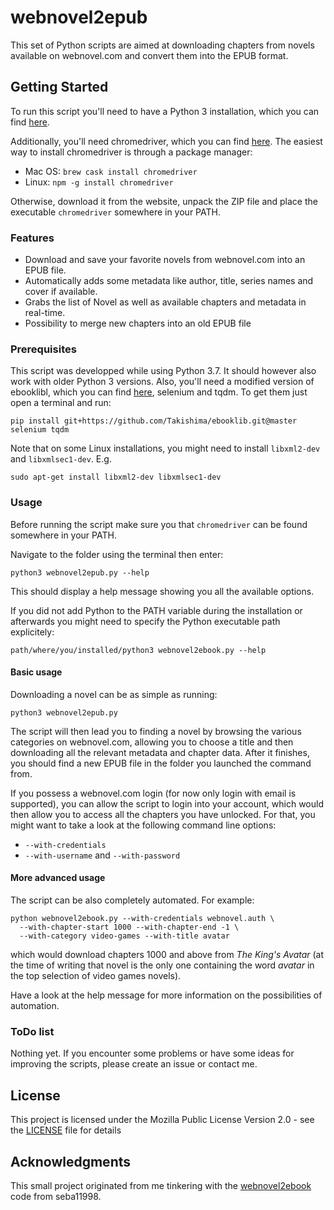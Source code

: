 # webnovel2epub

This set of Python scripts are aimed at downloading chapters from novels available on webnovel.com and convert them into the EPUB format.

## Getting Started

To run this script you'll need to have a Python 3 installation, which you can find [here](https://www.python.org/downloads/ "Python Download Link").

Additionally, you'll need chromedriver, which you can find [here](http://chromedriver.chromium.org/ "chromedriver Download Link").
The easiest way to install chromedriver is through a package manager:

- Mac OS: `brew cask install chromedriver`
- Linux: `npm -g install chromedriver`

Otherwise, download it from the website, unpack the ZIP file and place the executable `chromedriver` somewhere in your PATH.

### Features

- Download and save your favorite novels from webnovel.com into an EPUB file.
- Automatically adds some metadata like author, title, series names and cover if available.
- Grabs the list of Novel as well as available chapters and metadata in real-time.
- Possibility to merge new chapters into an old EPUB file

### Prerequisites

This script was developped while using Python 3.7. It should however also work with older Python 3 versions.
Also, you'll need a modified version of ebooklibl, which you can find [here](https://github.com/Takishima/ebooklib), selenium and tqdm. To get them just open a terminal and run:
```
pip install git+https://github.com/Takishima/ebooklib.git@master selenium tqdm
```

Note that on some Linux installations, you might need to install `libxml2-dev` and `libxmlsec1-dev`. E.g.
```
sudo apt-get install libxml2-dev libxmlsec1-dev
```

### Usage

Before running the script make sure you that `chromedriver` can be found somewhere in your PATH.

Navigate to the folder using the terminal then enter:
```
python3 webnovel2epub.py --help
```
This should display a help message showing you all the available options.

If you did not add Python to the PATH variable during the installation or afterwards you might need to specify the Python executable path explicitely:

```
path/where/you/installed/python3 webnovel2ebook.py --help
```

#### Basic usage

Downloading a novel can be as simple as running:
```
python3 webnovel2epub.py
```
The script will then lead you to finding a novel by browsing the various categories on webnovel.com, allowing you to choose a title and then downloading all the relevant metadata and chapter data. After it finishes, you should find a new EPUB file in the folder you launched the command from.

If you possess a webnovel.com login (for now only login with email is supported), you can allow the script to login into your account, which would then allow you to access all the chapters you have unlocked. For that, you might want to take a look at the following command line options:
- `--with-credentials`
- `--with-username` and `--with-password`

#### More advanced usage

The script can be also completely automated. For example:
```
python webnovel2ebook.py --with-credentials webnovel.auth \
  --with-chapter-start 1000 --with-chapter-end -1 \
  --with-category video-games --with-title avatar
```
which would download chapters 1000 and above from _The King's Avatar_ (at the time of writing that novel is the only one containing the word _avatar_ in the top selection of video games novels).

Have a look at the help message for more information on the possibilities of automation.

### ToDo list

Nothing yet. If you encounter some problems or have some ideas for improving the scripts, please create an issue or contact me.

## License

This project is licensed under the Mozilla Public License Version 2.0 - see the [LICENSE](LICENSE) file for details

## Acknowledgments

This small project originated from me tinkering with the [webnovel2ebook](https://github.com/seba11998/webnovel2ebook/) code from seba11998.
